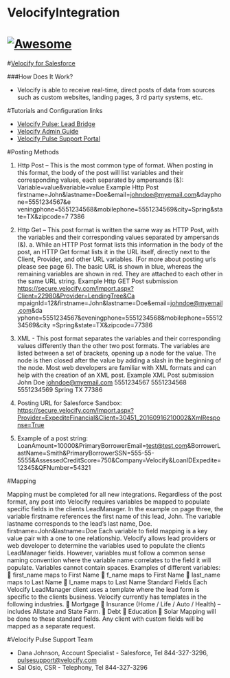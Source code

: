 # VelocifyIntegration



#   [![Awesome](http://d1j4pjmilbz7zi.cloudfront.net/2014/03/14/09/33/40/11/Velocify_Logo_500.jpg)](https://github.com/vukdukic)

#[Velocify for Salesforce](http://lmhelp.velocify.com/hc/en-us/sections/200304510-Velocify-for-Salesforce-General-Information-Summer-14-Fall-14-Winter-15-)

###How Does It Work? 
* Velocify is able to receive real-time, direct posts of data from sources such as custom websites, landing pages, 3 rd party systems, etc.

#Tutorials and Configuration links

 * [Velocify Pulse: Lead Bridge](http://lmhelp.velocify.com/hc/en-us/articles/204126284-Velocify-Pulse-Lead-Bridge)
 * [Velocify Admin Guide](file:///Users/Downloads/Fall15%20Release%20Step-By-Step%20Guide.pdf)
 * [Velocify Pulse Support Portal](http://lmhelp.velocify.com/hc/en-us/sections/200304510-Velocify-Pulse-General-Information)

#Posting Methods 

1. Http Post – This is the most common type of format. When posting in this format, the body of the post will list variables and their corresponding values, each separated by ampersands (&): Variable=value&variable=value Example Http Post firstname=John&lastname=Doe&email=johndoe@myemail.com&dayphone=5551234567&e veningphone=5551234568&mobilephone=5551234569&city=Spring&state=TX&zipcode=7 7386

2. Http Get – This post format is written the same way as HTTP Post, with the variables and their corresponding values separated by ampersands (&). a. While an HTTP Post format lists this information in the body of the post, an HTTP Get format lists it in the URL itself, directly next to the Client, Provider, and other URL variables. (For more about posting urls please see page 6). The basic URL is shown in blue, whereas the remaining variables are shown in red. They are attached to each other in the same URL string. Example Http GET Post submission https://secure.velocify.com/Import.aspx?Client=22980&Provider=LendingTree&Ca mpaignId=12&firstname=John&lastname=Doe&email=johndoe@myemail.com&da yphone=5551234567&eveningphone=5551234568&mobilephone=5551234569&city =Spring&state=TX&zipcode=77386 
 
3. XML - This post format separates the variables and their corresponding values differently than the other two post formats. The variables are listed between a set of brackets, opening up a node for the value. The node is then closed after the value by adding a slash in the beginning of the node. Most web developers are familiar with XML formats and can help with the creation of an XML post. Example XML Post submission <XML> <LeadInformation> <firstname>John</firstname> <lastname>Doe</lastname> <email>johndoe@myemail.com</email> <dayphone>5551234567</dayphone> <eveningphone>5551234568</eveningphone> <mobilephone>5551234569</mobilephone> <city>Spring</city> <state>TX</state> <zipcode>77386</zipcode> </LeadInformation> </XML>

4. Posting URL for Salesforce Sandbox: https://secure.velocify.com/Import.aspx?Provider=ExpediteFinancial&Client=30451_20160916210002&XmlResponse=True

5. Example of a post string: LoanAmount=10000&PrimaryBorrowerEmail=test@test.com&BorrowerLastName=Smith&PrimaryBorrowerSSN=555-55-5555&AssessedCreditScore=750&Company=Velocify&LoanIDExpedite=12345&QFNumber=54321


#Mapping 

Mapping must be completed for all new integrations. Regardless of the post format, any post into Velocify requires variables be mapped to populate specific fields in the clients LeadManager. In the example on page three, the variable firstname references the first name of this lead, John. The variable lastname corresponds to the lead’s last name, Doe. firstname=John&lastname=Doe Each variable to field mapping is a key value pair with a one to one relationship. Velocify allows lead providers or web developer to determine the variables used to populate the clients LeadManager fields. However, variables must follow a common sense naming convention where the variable name correlates to the field it will populate. Variables cannot contain spaces. Examples of different variables:  first_name maps to First Name  f_name maps to First Name  last_name maps to Last Name  l_name maps to Last Name Standard Fields Each Velocify LeadManager client uses a template where the lead form is specific to the clients business. Velocify currently has templates in the following industries.  Mortgage  Insurance (Home / Life / Auto / Health) – includes Allstate and State Farm.  Debt  Education  Solar Mapping will be done to these standard fields. Any client with custom fields will be mapped as a separate request.

#Velocify Pulse Support Team

 * Dana Johnson, Account Specialist - Salesforce, Tel 844-327-3296, pulsesupport@velocify.com
 * Sal Osio, CSR - Telephony, Tel 844-327-3296
